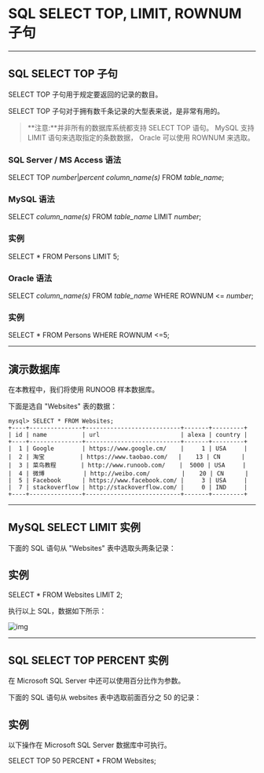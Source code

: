 # SQL SELECT TOP, LIMIT, ROWNUM 子句

------

## SQL SELECT TOP 子句

SELECT TOP 子句用于规定要返回的记录的数目。

SELECT TOP 子句对于拥有数千条记录的大型表来说，是非常有用的。

> **注意:**并非所有的数据库系统都支持 SELECT TOP 语句。 MySQL 支持 LIMIT 语句来选取指定的条数数据， Oracle 可以使用 ROWNUM 来选取。

### SQL Server / MS Access 语法

SELECT TOP *number*|*percent* *column_name(s)*
FROM *table_name*;

### MySQL 语法

SELECT *column_name(s)*
FROM *table_name*
LIMIT *number*;

### 实例

SELECT *
FROM Persons
LIMIT 5;

### Oracle 语法

SELECT *column_name(s)*
FROM *table_name*
WHERE ROWNUM <= *number*;

### 实例

SELECT *
FROM Persons
WHERE ROWNUM <=5;



------

## 演示数据库

在本教程中，我们将使用 RUNOOB 样本数据库。

下面是选自 "Websites" 表的数据：

```
mysql> SELECT * FROM Websites;
+----+---------------+---------------------------+-------+---------+
| id | name          | url                       | alexa | country |
+----+---------------+---------------------------+-------+---------+
|  1 | Google        | https://www.google.cm/    |     1 | USA     |
|  2 | 淘宝          | https://www.taobao.com/   |    13 | CN      |
|  3 | 菜鸟教程       | http://www.runoob.com/    |  5000 | USA     |
|  4 | 微博           | http://weibo.com/         |    20 | CN      |
|  5 | Facebook      | https://www.facebook.com/ |     3 | USA     |
|  7 | stackoverflow | http://stackoverflow.com/ |     0 | IND     |
+----+---------------+---------------------------+-------+---------+
```



------

## MySQL SELECT LIMIT 实例

下面的 SQL 语句从 "Websites" 表中选取头两条记录：

## 实例

SELECT * FROM Websites LIMIT 2;

执行以上 SQL，数据如下所示：

![img](https://www.runoob.com/wp-content/uploads/2013/09/A90E535B-A499-4E3D-83DD-6A7AD1144B05.jpg)



------

## SQL SELECT TOP PERCENT 实例

在 Microsoft SQL Server 中还可以使用百分比作为参数。

下面的 SQL 语句从 websites 表中选取前面百分之 50 的记录：

## 实例

以下操作在 Microsoft SQL Server 数据库中可执行。

SELECT TOP 50 PERCENT * FROM Websites;